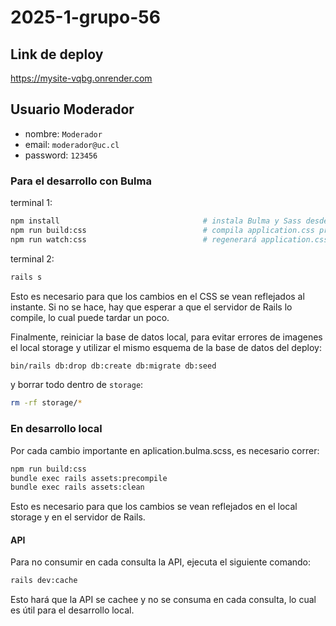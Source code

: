 # 2025-1-grupo-56

## Link de deploy

<https://mysite-vqbg.onrender.com>

## Usuario Moderador

- nombre: `Moderador`
- email: `moderador@uc.cl`
- password: `123456`

### Para el desarrollo con Bulma

terminal 1:

```bash
npm install                                # instala Bulma y Sass desde package.json
npm run build:css                          # compila application.css primero
npm run watch:css                          # regenerará application.css al vuelo
```

terminal 2:

```bash
rails s
```

Esto es necesario para que los cambios en el CSS se vean reflejados al instante. Si no se hace, hay que esperar a que el servidor de Rails lo compile, lo cual puede tardar un poco.

Finalmente, reiniciar la base de datos local, para evitar errores de imagenes el local storage y utilizar el mismo esquema de la base de datos del deploy:

```bash
bin/rails db:drop db:create db:migrate db:seed
```

y borrar todo dentro de `storage`:

```bash
rm -rf storage/*
```

### En desarrollo local

Por cada cambio importante en aplication.bulma.scss, es necesario correr:

```bash
npm run build:css
bundle exec rails assets:precompile
bundle exec rails assets:clean
```

Esto es necesario para que los cambios se vean reflejados en el local storage y en el servidor de Rails.

#### API

Para no consumir en cada consulta la API, ejecuta el siguiente comando:

```bash
rails dev:cache
```

Esto hará que la API se cachee y no se consuma en cada consulta, lo cual es útil para el desarrollo local.
